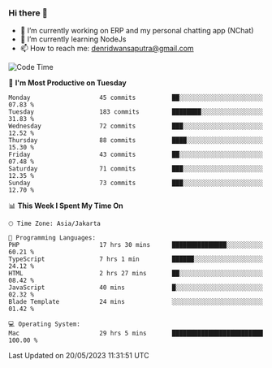 ### Hi there 👋

- 🔭 I’m currently working on ERP and my personal chatting app (NChat)
- 🌱 I’m currently learning NodeJs
- 📫 How to reach me: denridwansaputra@gmail.com


<!--START_SECTION:waka-->
![Code Time](http://img.shields.io/badge/Code%20Time-3%2C139%20hrs%2052%20mins-blue)

📅 **I'm Most Productive on Tuesday** 

```text
Monday                   45 commits          ██░░░░░░░░░░░░░░░░░░░░░░░   07.83 % 
Tuesday                  183 commits         ████████░░░░░░░░░░░░░░░░░   31.83 % 
Wednesday                72 commits          ███░░░░░░░░░░░░░░░░░░░░░░   12.52 % 
Thursday                 88 commits          ████░░░░░░░░░░░░░░░░░░░░░   15.30 % 
Friday                   43 commits          ██░░░░░░░░░░░░░░░░░░░░░░░   07.48 % 
Saturday                 71 commits          ███░░░░░░░░░░░░░░░░░░░░░░   12.35 % 
Sunday                   73 commits          ███░░░░░░░░░░░░░░░░░░░░░░   12.70 % 
```


📊 **This Week I Spent My Time On** 

```text
🕑︎ Time Zone: Asia/Jakarta

💬 Programming Languages: 
PHP                      17 hrs 30 mins      ███████████████░░░░░░░░░░   60.21 % 
TypeScript               7 hrs 1 min         ██████░░░░░░░░░░░░░░░░░░░   24.12 % 
HTML                     2 hrs 27 mins       ██░░░░░░░░░░░░░░░░░░░░░░░   08.42 % 
JavaScript               40 mins             █░░░░░░░░░░░░░░░░░░░░░░░░   02.32 % 
Blade Template           24 mins             ░░░░░░░░░░░░░░░░░░░░░░░░░   01.42 % 

💻 Operating System: 
Mac                      29 hrs 5 mins       █████████████████████████   100.00 % 
```


 Last Updated on 20/05/2023 11:31:51 UTC
<!--END_SECTION:waka-->
